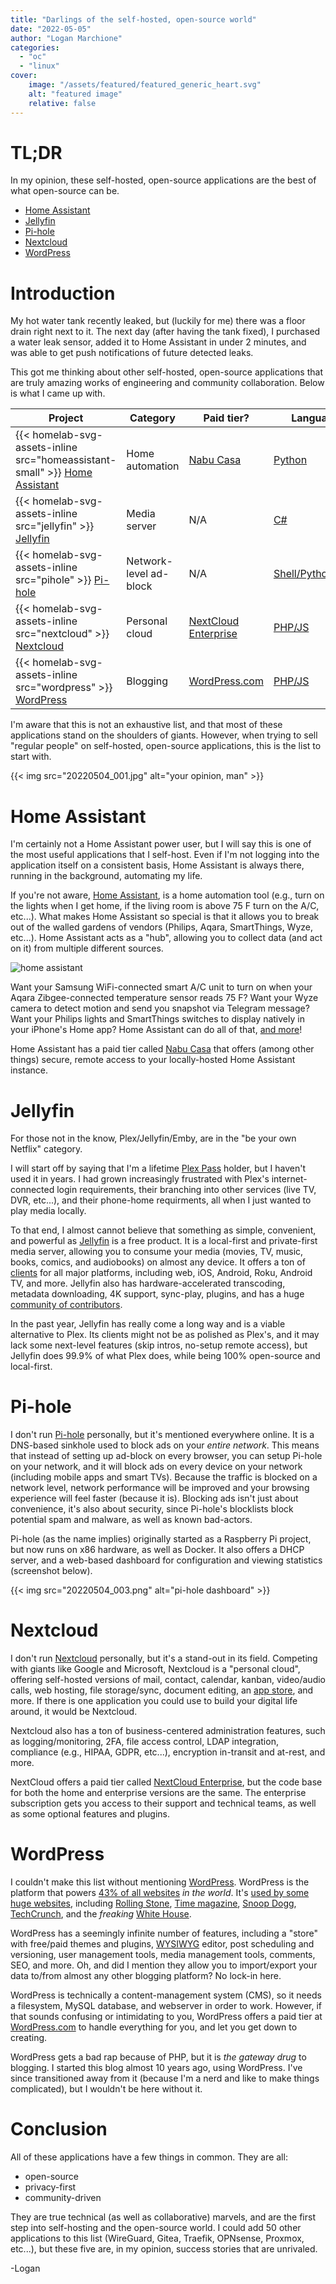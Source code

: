 ```yaml
---
title: "Darlings of the self-hosted, open-source world"
date: "2022-05-05"
author: "Logan Marchione"
categories:
  - "oc"
  - "linux"
cover:
    image: "/assets/featured/featured_generic_heart.svg"
    alt: "featured image"
    relative: false
---
```


# TL;DR

In my opinion, these self-hosted, open-source applications are the best of what open-source can be.

* [Home Assistant](https://www.home-assistant.io/)
* [Jellyfin](https://jellyfin.org/)
* [Pi-hole](https://pi-hole.net/)
* [Nextcloud](https://nextcloud.com/)
* [WordPress](https://wordpress.org/)

# Introduction

My hot water tank recently leaked, but (luckily for me) there was a floor drain right next to it. The next day (after having the tank fixed), I purchased a water leak sensor, added it to Home Assistant in under 2 minutes, and was able to get push notifications of future detected leaks.

This got me thinking about other self-hosted, open-source applications that are truly amazing works of engineering and community collaboration. Below is what I came up with.


| Project                                                                                                       | Category               | Paid tier?                                                | Language                                               |
| --------------------------------------------------------------------------------------------------------------| ---------------------- | --------------------------------------------------------- | ------------------------------------------------------ |
| {{< homelab-svg-assets-inline src="homeassistant-small" >}} [Home Assistant](https://www.home-assistant.io/)  | Home automation        | [Nabu Casa](https://www.nabucasa.com/)                    | [Python](https://github.com/home-assistant/core)       |
| {{< homelab-svg-assets-inline src="jellyfin" >}} [Jellyfin](https://jellyfin.org/)                            | Media server           | N/A                                                       | [C#](https://github.com/jellyfin/jellyfin)             |
| {{< homelab-svg-assets-inline src="pihole" >}} [Pi-hole](https://pi-hole.net/)                                | Network-level ad-block | N/A                                                       | [Shell/Python/PHP](https://github.com/pi-hole/pi-hole) |
| {{< homelab-svg-assets-inline src="nextcloud" >}} [Nextcloud](https://nextcloud.com/)                         | Personal cloud         | [NextCloud Enterprise](https://nextcloud.com/enterprise/) | [PHP/JS](https://github.com/nextcloud/server)          |
| {{< homelab-svg-assets-inline src="wordpress" >}} [WordPress](https://wordpress.org/)                         | Blogging               | [WordPress.com](https://wordpress.com/)                   | [PHP/JS](https://build.trac.wordpress.org/browser)     |

I'm aware that this is not an exhaustive list, and that most of these applications stand on the shoulders of giants. However, when trying to sell "regular people" on self-hosted, open-source applications, this is the list to start with.

{{< img src="20220504_001.jpg" alt="your opinion, man" >}}

# Home Assistant

I'm certainly not a Home Assistant power user, but I will say this is one of the most useful applications that I self-host. Even if I'm not logging into the application itself on a consistent basis, Home Assistant is always there, running in the background, automating my life.

If you're not aware, [Home Assistant](https://www.home-assistant.io/), is a home automation tool (e.g., turn on the lights when I get home, if the living room is above 75 F turn on the A/C, etc...). What makes Home Assistant so special is that it allows you to break out of the walled gardens of vendors (Philips, Aqara, SmartThings, Wyze, etc...). Home Assistant acts as a "hub", allowing you to collect data (and act on it) from multiple different sources.

![home assistant](20220504_002.svg)

 Want your Samsung WiFi-connected smart A/C unit to turn on when your Aqara Zibgee-connected temperature sensor reads 75 F? Want your Wyze camera to detect motion and send you snapshot via Telegram message? Want your Philips lights and SmartThings switches to display natively in your iPhone's Home app? Home Assistant can do all of that, [and more](https://www.home-assistant.io/docs/automation/basics/)!

 Home Assistant has a paid tier called [Nabu Casa](https://www.nabucasa.com/) that offers (among other things) secure, remote access to your locally-hosted Home Assistant instance.

# Jellyfin

For those not in the know, Plex/Jellyfin/Emby, are in the "be your own Netflix" category.

I will start off by saying that I'm a lifetime [Plex Pass](https://www.plex.tv/plex-pass/) holder, but I haven't used it in years. I had grown increasingly frustrated with Plex's internet-connected login requirements, their branching into other services (live TV, DVR, etc...), and their phone-home requirments, all when I just wanted to play media locally.


To that end, I almost cannot believe that something as simple, convenient, and powerful as [Jellyfin](https://jellyfin.org/) is a free product. It is a local-first and private-first media server, allowing you to consume your media (movies, TV, music, books, comics, and audiobooks) on almost any device. It offers a ton of [clients](https://jellyfin.org/clients/) for all major platforms, including web, iOS, Android, Roku, Android TV, and more. Jellyfin also has hardware-accelerated transcoding, metadata downloading, 4K support, sync-play, plugins, and has a huge [community of contributors](https://github.com/jellyfin/jellyfin/graphs/contributors).

In the past year, Jellyfin has really come a long way and is a viable alternative to Plex. Its clients might not be as polished as Plex's, and it may lack some next-level features (skip intros, no-setup remote access), but Jellyfin does 99.9% of what Plex does, while being 100% open-source and local-first.

# Pi-hole

I don't run [Pi-hole](https://pi-hole.net/) personally, but it's mentioned everywhere online. It is a DNS-based sinkhole used to block ads on your *entire network*. This means that instead of setting up ad-block on every browser, you can setup Pi-hole on your network, and it will block ads on every device on your network (including mobile apps and smart TVs). Because the traffic is blocked on a network level, network performance will be improved and your browsing experience will feel faster (because it is). Blocking ads isn't just about convenience, it's also about security, since Pi-hole's blocklists block potential spam and malware, as well as known bad-actors.

Pi-hole (as the name implies) originally started as a Raspberry Pi project, but now runs on x86 hardware, as well as Docker. It also offers a DHCP server, and a web-based dashboard for configuration and viewing statistics (screenshot below).

{{< img src="20220504_003.png" alt="pi-hole dashboard" >}}

# Nextcloud

I don't run [Nextcloud](https://nextcloud.com/) personally, but it's a stand-out in its field. Competing with giants like Google and Microsoft, Nextcloud is a "personal cloud", offering self-hosted versions of mail, contact, calendar, kanban, video/audio calls, web hosting, file storage/sync, document editing, an [app store](https://apps.nextcloud.com/), and more. If there is one application you could use to build your digital life around, it would be Nextcloud.

Nextcloud also has a ton of business-centered administration features, such as logging/monitoring, 2FA, file access control, LDAP integration, compliance (e.g., HIPAA, GDPR, etc...), encryption in-transit and at-rest, and more.

NextCloud offers a paid tier called [NextCloud Enterprise](https://nextcloud.com/enterprise/), but the code base for both the home and enterprise versions are the same. The enterprise subscription gets you access to their support and technical teams, as well as some optional features and plugins.

# WordPress

I couldn't make this list without mentioning [WordPress](https://wordpress.org/). WordPress is the platform that powers [43% of all websites](https://kinsta.com/wordpress-market-share/) *in the world*. It's [used by some huge websites](https://wordpress.org/showcase/), including [Rolling Stone](https://wordpress.org/showcase/rolling-stone/), [Time magazine](https://wordpress.org/showcase/time-com/), [Snoop Dogg](https://wordpress.org/showcase/snoop-dogg/), [TechCrunch](https://wordpress.org/showcase/techcrunch/), and the *freaking* [White House](https://wordpress.org/showcase/the-white-house/).

WordPress has a seemingly infinite number of features, including a "store" with free/paid themes and plugins, [WYSIWYG](https://en.wikipedia.org/wiki/WYSIWYG) editor, post scheduling and versioning, user management tools, media management tools, comments, SEO, and more. Oh, and did I mention they allow you to import/export your data to/from almost any other blogging platform? No lock-in here.

WordPress is technically a content-management system (CMS), so it needs a filesystem, MySQL database, and webserver in order to work. However, if that sounds confusing or intimidating to you, WordPress offers a paid tier at [WordPress.com](https://wordpress.com/) to handle everything for you, and let you get down to creating.

WordPress gets a bad rap because of PHP, but it is *the gateway drug* to blogging. I started this blog almost 10 years ago, using WordPress. I've since transitioned away from it (because I'm a nerd and like to make things complicated), but I wouldn't be here without it.

# Conclusion

All of these applications have a few things in common. They are all:

* open-source
* privacy-first
* community-driven

They are true technical (as well as collaborative) marvels, and are the first step into self-hosting and the open-source world. I could add 50 other applications to this list (WireGuard, Gitea, Traefik, OPNsense, Proxmox, etc...), but these five are, in my opinion, success stories that are unrivaled.

\-Logan